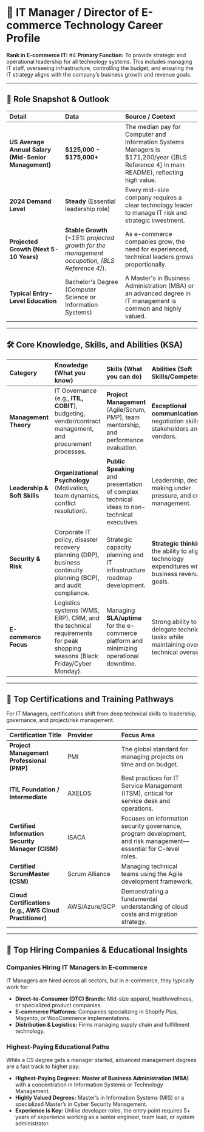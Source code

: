 # 👔 IT Manager / Director of E-commerce Technology Career Profile

**Rank in E-commerce IT:** #4
**Primary Function:** To provide strategic and operational leadership for all technology systems. This includes managing IT staff, overseeing infrastructure, controlling the budget, and ensuring the IT strategy aligns with the company’s business growth and revenue goals.

---

## 💼 Role Snapshot & Outlook

| Detail | Data | Source / Context |
| :--- | :--- | :--- |
| **US Average Annual Salary (Mid-Senior Management)** | **$125,000 - $175,000+** | The median pay for Computer and Information Systems Managers is $171,200/year ([BLS Reference 4] in main README), reflecting high value. |
| **2024 Demand Level** | **Steady** (Essential leadership role) | Every mid-size company requires a clear technology leader to manage IT risk and strategic investment. |
| **Projected Growth (Next 5-10 Years)** | **Stable Growth** (*~15% projected growth for the management occupation, [BLS Reference 4]*). | As e-commerce companies grow, the need for experienced, technical leaders grows proportionally. |
| **Typical Entry-Level Education** | Bachelor's Degree (Computer Science or Information Systems) | A Master's in Business Administration (MBA) or an advanced degree in IT management is common and highly valued. |

---

## 🛠️ Core Knowledge, Skills, and Abilities (KSA)

| Category | Knowledge (What you know) | Skills (What you can do) | Abilities (Soft Skills/Competencies) |
| :--- | :--- | :--- | :--- |
| **Management Theory** | IT Governance (e.g., **ITIL, COBIT**), budgeting, vendor/contract management, and procurement processes. | **Project Management** (Agile/Scrum, PMP), team mentorship, and performance evaluation. | **Exceptional communication** and negotiation skills for stakeholders and vendors. |
| **Leadership & Soft Skills** | **Organizational Psychology** (Motivation, team dynamics, conflict resolution). | **Public Speaking** and presentation of complex technical ideas to non-technical executives. | Leadership, decision-making under pressure, and crisis management. |
| **Security & Risk** | Corporate IT policy, disaster recovery planning (DRP), business continuity planning (BCP), and audit compliance. | Strategic capacity planning and IT infrastructure roadmap development. | **Strategic thinking**—the ability to align technology expenditures with business revenue goals. |
| **E-commerce Focus** | Logistics systems (WMS, ERP), CRM, and the technical requirements for peak shopping seasons (Black Friday/Cyber Monday). | Managing **SLA/uptime** for the e-commerce platform and minimizing operational downtime. | Strong ability to delegate technical tasks while maintaining overall technical oversight. |

---

## 🏅 Top Certifications and Training Pathways

For IT Managers, certifications shift from deep technical skills to leadership, governance, and project/risk management.

| Certification Title | Provider | Focus Area |
| :--- | :--- | :--- |
| **Project Management Professional (PMP)** | PMI | The global standard for managing projects on time and on budget. |
| **ITIL Foundation / Intermediate** | AXELOS | Best practices for IT Service Management (ITSM), critical for service desk and operations. |
| **Certified Information Security Manager (CISM)** | ISACA | Focuses on information security governance, program development, and risk management—essential for C-level roles. |
| **Certified ScrumMaster (CSM)** | Scrum Alliance | Managing technical teams using the Agile development framework. |
| **Cloud Certifications (e.g., AWS Cloud Practitioner)** | AWS/Azure/GCP | Demonstrating a fundamental understanding of cloud costs and migration strategy. |

---

## 🏢 Top Hiring Companies & Educational Insights

### Companies Hiring IT Managers in E-commerce

IT Managers are hired across all sectors, but in e-commerce, they typically work for:

* **Direct-to-Consumer (DTC) Brands:** Mid-size apparel, health/wellness, or specialized product companies.
* **E-commerce Platforms:** Companies specializing in Shopify Plus, Magento, or WooCommerce implementations.
* **Distribution & Logistics:** Firms managing supply chain and fulfillment technology.

### Highest-Paying Educational Paths

While a CS degree gets a manager started, advanced management degrees are a fast track to higher pay:

* **Highest-Paying Degrees:** **Master of Business Administration (MBA)** with a concentration in Information Systems or Technology Management.
* **Highly Valued Degrees:** Master’s in Information Systems (MIS) or a specialized Master’s in Cyber Security Management.
* **Experience is Key:** Unlike developer roles, the entry point requires 5+ years of experience working as a senior engineer, team lead, or system administrator.
